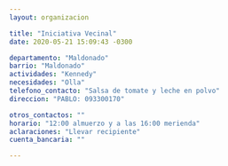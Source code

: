 ```yaml
---
layout: organizacion

title: "Iniciativa Vecinal"
date: 2020-05-21 15:09:43 -0300

departamento: "Maldonado"
barrio: "Maldonado"
actividades: "Kennedy"
necesidades: "Olla"
telefono_contacto: "Salsa de tomate y leche en polvo"
direccion: "PABLO: 093300170"

otros_contactos: ""
horario: "12:00 almuerzo y a las 16:00 merienda"
aclaraciones: "Llevar recipiente"
cuenta_bancaria: ""

---
```

